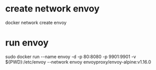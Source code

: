 # create network envoy
docker network create envoy
# run envoy
sudo docker run --name envoy -d -p 80:8080 -p 9901:9901 -v ${PWD}:/etc/envoy --network envoy envoyproxy/envoy-alpine:v1.16.0
